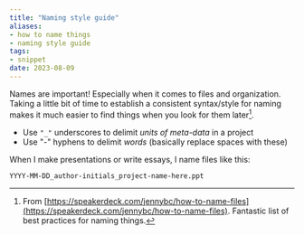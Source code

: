 ```yaml
---
title: "Naming style guide"
aliases:
- how to name things
- naming style guide
tags:
- snippet
date: 2023-08-09
---
```


Names are important! Especially when it comes to files and organization. Taking a little bit of time to establish a consistent syntax/style for naming makes it much easier to find things when you look for them later[^jennybc].

- Use `"_"` underscores to delimit *units of meta-data* in a project
- Use "-" hyphens to delimit *words* (basically replace spaces with these)

When I make presentations or write essays, I name files like this:

```
YYYY-MM-DD_author-initials_project-name-here.ppt
```

[^jennybc]: From [https://speakerdeck.com/jennybc/how-to-name-files](https://speakerdeck.com/jennybc/how-to-name-files). Fantastic list of best practices for naming things.